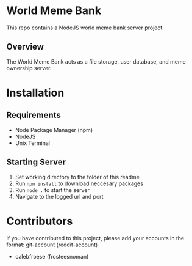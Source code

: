 # World Meme Bank
This repo contains a NodeJS world meme bank server project.

## Overview
The World Meme Bank acts as a file storage, user database, and meme ownership server.

# Installation
## Requirements
* Node Package Manager (npm)
* NodeJS
* Unix Terminal

## Starting Server
1. Set working directory to the folder of this readme
1. Run ```npm install``` to download neccesary packages
1. Run ```node .``` to start the server
1. Navigate to the logged url and port

# Contributors
If you have contributed to this project, please add your accounts in the format: git-account (reddit-account)
* calebfroese (frosteesnoman)